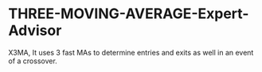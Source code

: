 # THREE-MOVING-AVERAGE-Expert-Advisor
 X3MA, It uses 3 fast MAs to determine entries and exits as well in an event of a crossover. 

